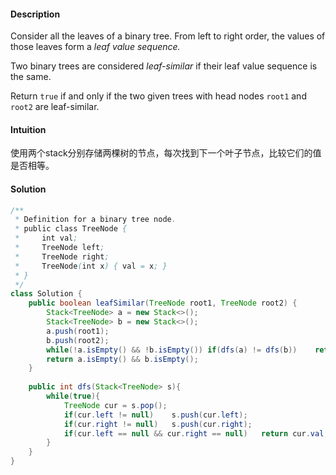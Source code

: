 #### Description

Consider all the leaves of a binary tree. From left to right order, the values of those leaves form a *leaf value sequence.*

Two binary trees are considered *leaf-similar* if their leaf value sequence is the same.

Return `true` if and only if the two given trees with head nodes `root1` and `root2` are leaf-similar.

#### Intuition

使用两个stack分别存储两棵树的节点，每次找到下一个叶子节点，比较它们的值是否相等。

#### Solution

```java
/**
 * Definition for a binary tree node.
 * public class TreeNode {
 *     int val;
 *     TreeNode left;
 *     TreeNode right;
 *     TreeNode(int x) { val = x; }
 * }
 */
class Solution {
    public boolean leafSimilar(TreeNode root1, TreeNode root2) {
        Stack<TreeNode> a = new Stack<>();
        Stack<TreeNode> b = new Stack<>();
        a.push(root1);
        b.push(root2);
        while(!a.isEmpty() && !b.isEmpty()) if(dfs(a) != dfs(b))    return false;
        return a.isEmpty() && b.isEmpty();
    }
    
    public int dfs(Stack<TreeNode> s){
        while(true){
            TreeNode cur = s.pop();
            if(cur.left != null)    s.push(cur.left);
            if(cur.right != null)   s.push(cur.right);
            if(cur.left == null && cur.right == null)   return cur.val;
        }
    }
}
```

